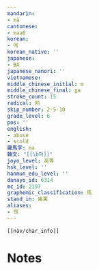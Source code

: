 ```yaml
---
mandarin:
- mà
cantonese:
- maa6
korean:
- 매
korean_native: ''
japanese:
- BA
japanese_nanori: ''
vietnamese:
middle_chinese_initial: m
middle_chinese_final: ɣa
stroke_count: 15
radical: 网
skip_number: 2-5-10
grade_level: 6
pos: ''
english:
- abuse
- scold
羅馬字: ma
韓文: "[[\b마]]"
joyo_level: 高等
hsk_level: ''
hanmun_edu_level: ''
danayo_id: 6314
mc_id: 2197
graphemic_classification: 馬
stand_in: 痛罵
aliases:
- 骂
---
```

```meta-bind-embed
[[nav/char_info]]
```

# Notes
